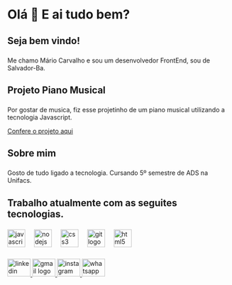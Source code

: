 <h1 align="left">Olá 👋 E ai tudo bem?</h1>

###

<h2 align="left">Seja bem vindo!</h2>

###

<p align="left">Me chamo Mário Carvalho e sou um desenvolvedor FrontEnd, sou de Salvador-Ba.</p>

###

<h2 align="left">Projeto Piano Musical</h2>

###

<p align="left">Por gostar de musica, fiz esse projetinho de um piano musical utilizando a tecnologia Javascript.</p>
<a align="left" href="https://mariocarvalho-2205.github.io/Piano/" target="_blank">Confere o projeto aqui</a>

###

<h2 align="left">Sobre mim</h2>

###

<p align="left">Gosto de tudo ligado a tecnologia. Cursando 5º semestre de ADS na Unifacs.</p>

###

<h2 align="left">Trabalho atualmente com as seguites tecnologias.</h2>

###

<div align="left">
  <img src="https://cdn.jsdelivr.net/gh/devicons/devicon/icons/javascript/javascript-original.svg" height="40" alt="javascript logo"  />
  <img width="12" />
  <img src="https://cdn.jsdelivr.net/gh/devicons/devicon/icons/nodejs/nodejs-original.svg" height="40" alt="nodejs logo"  />
  <img width="12" />
  <img src="https://cdn.jsdelivr.net/gh/devicons/devicon/icons/css3/css3-original.svg" height="40" alt="css3 logo"  />
  <img width="12" />
  <img src="https://cdn.jsdelivr.net/gh/devicons/devicon/icons/git/git-original.svg" height="40" alt="git logo"  />
  <img width="12" />
  <img src="https://cdn.jsdelivr.net/gh/devicons/devicon/icons/html5/html5-original.svg" height="40" alt="html5 logo"  />
</div>

###

<div align="left">
  <a href="https://www.linkedin.com/in/m%C3%A1rio-s%C3%A9rgio-carvalho-tenorio-196b3b147/" target="_blank">
    <img src="https://raw.githubusercontent.com/maurodesouza/profile-readme-generator/master/src/assets/icons/social/linkedin/default.svg" width="52" height="40" alt="linkedin logo"  />
  </a>
  <a href="mailto:mario.carvalho.devpython@gmail.com" target="_blank">
    <img src="https://raw.githubusercontent.com/maurodesouza/profile-readme-generator/master/src/assets/icons/social/gmail/default.svg" width="52" height="40" alt="gmail logo"  />
  </a>
  <a href="https://www.instagram.com/marioeady/" target="_blank">
    <img src="https://raw.githubusercontent.com/maurodesouza/profile-readme-generator/master/src/assets/icons/social/instagram/default.svg" width="52" height="40" alt="instagram logo"  />
  </a>
  <a href="https://web.whatsapp.com/send?phone=5571988653124" target="_blank">
    <img src="https://raw.githubusercontent.com/maurodesouza/profile-readme-generator/master/src/assets/icons/social/whatsapp/default.svg" width="52" height="40" alt="whatsapp logo"  />
  </a>
</div>

###